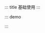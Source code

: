 ::: title 基础使用
:::

::: demo

<template>
    <lay-button type="primary" @click="openSuccess">成功消息</lay-button>
    <lay-button type="primary" @click="openFailure">失败消息</lay-button>
    <lay-button type="primary" @click="openWarning">警告消息</lay-button>
    <lay-button type="primary" @click="openPrimary">详情消息</lay-button>
    <lay-button type="primary" @click="openLoading">加载消息</lay-button>
</template>

<script>
import { layer } from "../../../../src/index.ts"

export default {
  setup() {

    const openSuccess = function() {
        layer.msg("成功消息", { icon : 1, time: 1000})
    }

    const openFailure = function() {
        layer.msg("失败消息", { icon : 2, time: 1000})
    }

    const openWarning = function() {
        layer.msg("警告消息", { icon : 3, time: 1000})
    }

    const openPrimary = function() {
        layer.msg("详情消息", { icon : 4, time: 1000})
    }

    const openLoading = function() {
        layer.msg("加载消息", { icon : 16, time: 1000})
    }

    return {
        openSuccess, openFailure, openWarning, openPrimary, openLoading
    }
  }
}
</script>

:::